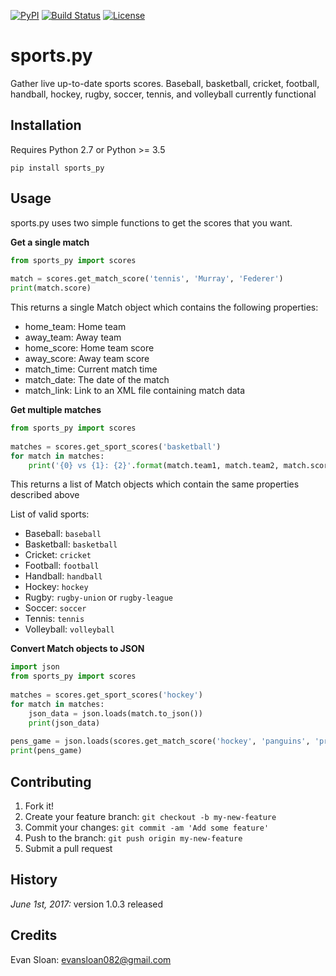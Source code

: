 [![PyPI](https://img.shields.io/pypi/v/sports.py.svg)](https://pypi.python.org/pypi/sports.py/)
[![Build Status](https://travis-ci.org/evansloan082/sports.py.svg?branch=master)](https://travis-ci.org/evansloan082/sports.py)
[![License](https://img.shields.io/github/license/evansloan082/sports.py.svg)](https://github.com/evansloan082/sports.py/blob/master/LICENSE)


# sports.py
Gather live up-to-date sports scores. Baseball, basketball, cricket, football, handball, hockey, rugby, soccer, tennis, and volleyball currently functional

## Installation
Requires Python 2.7 or Python >= 3.5

`pip install sports_py`

## Usage

sports.py uses two simple functions to get the scores that you want.
 
**Get a single match**

```python
from sports_py import scores
 
match = scores.get_match_score('tennis', 'Murray', 'Federer')
print(match.score)
```

This returns a single Match object which contains the following properties:
- home_team: Home team
- away_team: Away team
- home_score: Home team score
- away_score: Away team score
- match_time: Current match time
- match_date: The date of the match
- match_link: Link to an XML file containing match data

**Get multiple matches**
```python
from sports_py import scores
 
matches = scores.get_sport_scores('basketball')
for match in matches:
    print('{0} vs {1}: {2}'.format(match.team1, match.team2, match.score))
```
This returns a list of Match objects which contain the same properties described above

List of valid sports:
- Baseball: `baseball`
- Basketball: `basketball`
- Cricket: `cricket`
- Football: `football`
- Handball: `handball`
- Hockey: `hockey`
- Rugby: `rugby-union` or `rugby-league`
- Soccer: `soccer`
- Tennis: `tennis`
- Volleyball: `volleyball`

**Convert Match objects to JSON**
```python
import json
from sports_py import scores
 
matches = scores.get_sport_scores('hockey')
for match in matches:
    json_data = json.loads(match.to_json())
    print(json_data)
    
pens_game = json.loads(scores.get_match_score('hockey', 'panguins', 'predators').to_json())
print(pens_game)
```


## Contributing
1. Fork it!
2. Create your feature branch: `git checkout -b my-new-feature`
3. Commit your changes: `git commit -am 'Add some feature'`
4. Push to the branch: `git push origin my-new-feature`
5. Submit a pull request

## History
*June 1st, 2017:* version 1.0.3 released

## Credits
Evan Sloan: evansloan082@gmail.com
